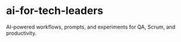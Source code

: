 # ai-for-tech-leaders
AI-powered workflows, prompts, and experiments for QA, Scrum, and productivity.
